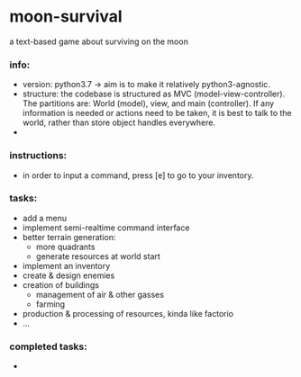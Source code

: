 # moon-survival
a text-based game about surviving on the moon

### info:
- version: python3.7 -> aim is to make it relatively python3-agnostic.
- structure: the codebase is structured as MVC (model-view-controller). The partitions are: World (model), view, and main (controller). If any information is needed or actions need to be taken, it is best to talk to the world, rather than store object handles everywhere.
-

### instructions:
- in order to input a command, press \[e\] to go to your inventory.

### tasks:
- add a menu
- implement semi-realtime command interface
- better terrain generation:
  - more quadrants
  - generate resources at world start
- implement an inventory
- create & design enemies 
- creation of buildings
  - management of air & other gasses
  - farming
- production & processing of resources, kinda like factorio
- ...


### completed tasks:
- 